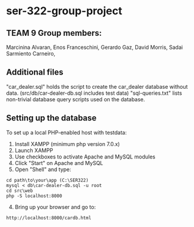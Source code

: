 # ser-322-group-project
## TEAM 9 Group members:
Marcinina Alvaran,
Enos Franceschini,
Gerardo Gaz,
David Morris,
Sadai Sarmiento Carneiro,

## Additional files
"car_dealer.sql" holds the script to create the car_dealer database without data. (src/db/car-dealer-db.sql includes test data)
"sql-queries.txt" lists non-trivial database query scripts used on the database.

## Setting up the database
To set up a local PHP-enabled host with testdata:

1. Install XAMPP (minimum php version 7.0.x)
2. Launch XAMPP
3. Use checkboxes to activate Apache and MySQL modules
4. Click "Start" on Apache and MySQL
3. Open "Shell" and type:
```ssh
cd path\to\your\app (C:\SER322)
mysql < db\car-dealer-db.sql -u root
cd src\web
php -S localhost:8000
```
4. Bring up your browser and go to:
```
http://localhost:8000/cardb.html
```
